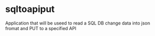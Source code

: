 # sqltoapiput
Application that will be useed to read a SQL DB change data into json fromat and PUT to a specified API
